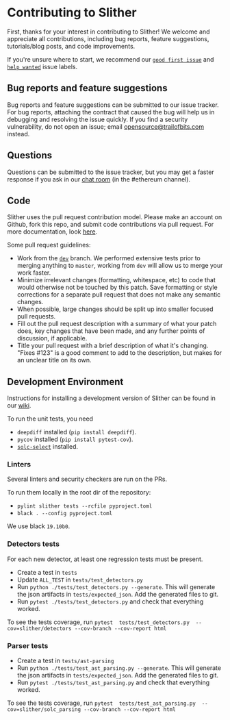 # Contributing to Slither
First, thanks for your interest in contributing to Slither! We welcome and appreciate all contributions, including bug reports, feature suggestions, tutorials/blog posts, and code improvements.

If you're unsure where to start, we recommend our [`good first issue`](https://github.com/crytic/slither/issues?q=is%3Aissue+is%3Aopen+label%3A%22good+first+issue%22) and [`help wanted`](https://github.com/crytic/slither/issues?q=is%3Aissue+is%3Aopen+label%3A%22help+wanted%22) issue labels.

## Bug reports and feature suggestions
Bug reports and feature suggestions can be submitted to our issue tracker. For bug reports, attaching the contract that caused the bug will help us in debugging and resolving the issue quickly. If you find a security vulnerability, do not open an issue; email opensource@trailofbits.com instead.

## Questions
Questions can be submitted to the issue tracker, but you may get a faster response if you ask in our [chat room](https://empireslacking.herokuapp.com/) (in the #ethereum channel).

## Code
Slither uses the pull request contribution model. Please make an account on Github, fork this repo, and submit code contributions via pull request. For more documentation, look [here](https://guides.github.com/activities/forking/).

Some pull request guidelines:

- Work from the [`dev`](https://github.com/crytic/slither/tree/dev) branch. We performed extensive tests prior to merging anything to `master`, working from `dev` will allow us to merge your work faster.
- Minimize irrelevant changes (formatting, whitespace, etc) to code that would otherwise not be touched by this patch. Save formatting or style corrections for a separate pull request that does not make any semantic changes.
- When possible, large changes should be split up into smaller focused pull requests.
- Fill out the pull request description with a summary of what your patch does, key changes that have been made, and any further points of discussion, if applicable.
- Title your pull request with a brief description of what it's changing. "Fixes #123" is a good comment to add to the description, but makes for an unclear title on its own.

## Development Environment
Instructions for installing a development version of Slither can be found in our [wiki](https://github.com/crytic/slither/wiki/Developer-installation).

To run the unit tests, you need
- `deepdiff` installed (`pip install deepdiff`).
- `pycov` installed (`pip install pytest-cov`).
- [`solc-select`](https://github.com/crytic/solc-select) installed.

### Linters

Several linters and security checkers are run on the PRs.

To run them locally in the root dir of the repository:

- `pylint slither tests --rcfile pyproject.toml`
- `black . --config pyproject.toml`

We use black `19.10b0`.
### Detectors tests

For each new detector, at least one regression tests must be present.

- Create a test in `tests`
- Update `ALL_TEST` in `tests/test_detectors.py`
- Run `python ./tests/test_detectors.py --generate`. This will generate the json artifacts in `tests/expected_json`. Add the generated files to git.
- Run `pytest ./tests/test_detectors.py` and check that everything worked.

To see the tests coverage, run `pytest  tests/test_detectors.py  --cov=slither/detectors --cov-branch --cov-report html`

### Parser tests
- Create a test in `tests/ast-parsing`
- Run `python ./tests/test_ast_parsing.py --generate`. This will generate the json artifacts in `tests/expected_json`. Add the generated files to git.
- Run `pytest ./tests/test_ast_parsing.py` and check that everything worked.

To see the tests coverage, run `pytest  tests/test_ast_parsing.py  --cov=slither/solc_parsing --cov-branch --cov-report html`
